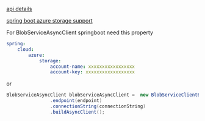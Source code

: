 [api details](https://learn.microsoft.com/en-us/java/api/com.azure.storage.blob.blobasyncclient?view=azure-java-stable)

[spring boot azure storage support](https://spring.io/projects/spring-cloud-azure)

For BlobServiceAsyncClient springboot need this property 
```yaml
spring:
    cloud:
        azure:
            storage:
                account-name: xxxxxxxxxxxxxxxxx
                account-key: xxxxxxxxxxxxxxxxxx
```
or 
```java
BlobServiceAsyncClient blobServiceAsyncClient =  new BlobServiceClientBuilder()
				.endpoint(endpoint)
				.connectionString(connectionString)
				.buildAsyncClient();
```